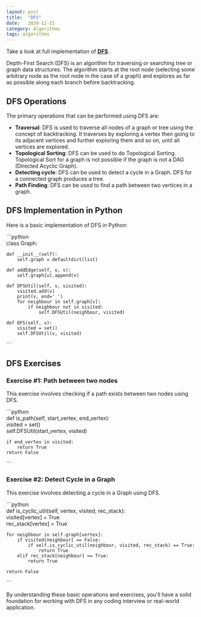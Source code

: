 ```yaml
---
layout: post
title:  "DFS"
date:   2020-12-21
category: Algorithms
tags: algorithms
---
```

Take a look at full implementation of **[DFS][dfs-imp]**.

Depth-First Search (DFS) is an algorithm for traversing or searching tree or graph data structures. The algorithm starts at the root node (selecting some arbitrary node as the root node in the case of a graph) and explores as far as possible along each branch before backtracking.  
  
## DFS Operations  
  
The primary operations that can be performed using DFS are:  
  
- **Traversal**: DFS is used to traverse all nodes of a graph or tree using the concept of backtracking. It traverses by exploring a vertex then going to its adjacent vertices and further exploring them and so on, until all vertices are explored.  
- **Topological Sorting**: DFS can be used to do Topological Sorting. Topological Sort for a graph is not possible if the graph is not a DAG (Directed Acyclic Graph).  
- **Detecting cycle**: DFS can be used to detect a cycle in a Graph. DFS for a connected graph produces a tree.  
- **Path Finding**: DFS can be used to find a path between two vertices in a graph.  
  
## DFS Implementation in Python  
  
Here is a basic implementation of DFS in Python:  
  
\```python  
class Graph:  
  
    def __init__(self):  
        self.graph = defaultdict(list)  
  
    def addEdge(self, u, v):  
        self.graph[u].append(v)  
  
    def DFSUtil(self, v, visited):  
        visited.add(v)  
        print(v, end=' ')  
        for neighbour in self.graph[v]:  
            if neighbour not in visited:  
                self.DFSUtil(neighbour, visited)  
  
    def DFS(self, v):  
        visited = set()  
        self.DFSUtil(v, visited)  
\```  
  
## DFS Exercises  
  
### Exercise #1: Path between two nodes  
  
This exercise involves checking if a path exists between two nodes using DFS.  
  
\```python  
def is_path(self, start_vertex, end_vertex):  
    visited = set()  
    self.DFSUtil(start_vertex, visited)  
  
    if end_vertex in visited:  
        return True  
    return False  
\```  
  
### Exercise #2: Detect Cycle in a Graph  
  
This exercise involves detecting a cycle in a Graph using DFS.  
  
\```python  
def is_cyclic_util(self, vertex, visited, rec_stack):  
    visited[vertex] = True  
    rec_stack[vertex] = True  
  
    for neighbour in self.graph[vertex]:  
        if visited[neighbour] == False:  
            if self.is_cyclic_util(neighbour, visited, rec_stack) == True:  
                return True  
        elif rec_stack[neighbour] == True:  
            return True  
  
    return False  
\```  
  
By understanding these basic operations and exercises, you'll have a solid foundation for working with DFS in any coding interview or real-world application. 
  
[dfs-imp]: https://github.com/michal0janczyk/udacity_data_structures_and_algorithms_nanodegree/blob/main/Data%20Structures/Trees/02%20traverse_a_tree_dfs_solution.ipynb

